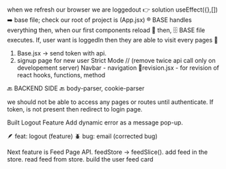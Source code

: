 when we refresh our browser we are loggedout 👉 solution useEffect({},[]) ➡️ base file;
check our root of project is (App.jsx) ®️
BASE handles everything then, when our first components reload 🔄️ then, 🗄️ BASE file executes.
If, user want is loggedIn then they are able to visit every pages 📃
1. Base.jsx -> send token with api.
2. signup page for new user
Strict Mode // (remove twice api call only on developement server)
Navbar - navigation
📁revision.jsx - for revision of react hooks, functions, method

🔙 BACKEND SIDE 🔙
body-parser, cookie-parser

we should not be able to access any pages or routes until authenticate.
If token, is not present then redirect to login page.

Built Logout Feature
Add dynamic error as a message pop-up.

🪶 feat: logout (feature)
🪲 bug: email (corrected bug)

Next feature is Feed Page API.
feedStore -> feedSlice().
add feed in the store.
read feed from store.
build the user feed card
